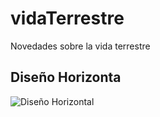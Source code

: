 # vidaTerrestre
Novedades sobre la vida terrestre

## Diseño Horizonta
![Diseño Horizontal](imgReadME/)
